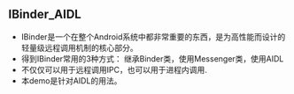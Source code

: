 ## IBinder_AIDL
- IBinder是一个在整个Android系统中都非常重要的东西，是为高性能而设计的轻量级远程调用机制的核心部分。 
- 得到IBinder常用的3种方式： 继承Binder类，使用Messenger类，使用AIDL
- 不仅仅可以用于远程调用IPC，也可以用于进程内调用.
- 本demo是针对AIDL的用法。

